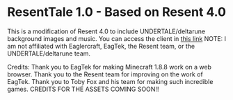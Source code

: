 # ResentTale 1.0 - Based on Resent 4.0
This is a modification of Resent 4.0 to include UNDERTALE/deltarune background images and music.
You can access the client in [this link](resenttale.trollm8.xyz)
NOTE: I am not affiliated with Eaglercraft, EagTek, the Resent team, or the UNDERTALE/deltarune team.

Credits:
Thank you to EagTek for making Minecraft 1.8.8 work on a web browser.
Thank you to the Resent team for improving on the work of EagTek.
Thank you to Toby Fox and his team for making such incredible games.
CREDITS FOR THE ASSETS COMING SOON!!

